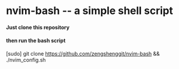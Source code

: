 # nvim-bash -- a simple shell script

#### Just clone this repository 

#### then run the bash script

[sudo] git clone https://github.com/zengshenggit/nvim-bash && ./nvim_config.sh
